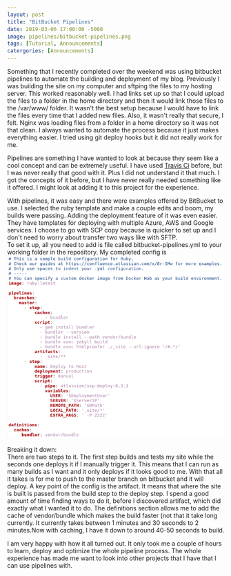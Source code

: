 ```yaml
---
layout: post
title: "BitBucket Pipelines"
date: 2019-03-06 17:00:00 -5000
image: pipelines/bitbucket-pipelines.png
tags: [Tutorial, Announcements]
catergories: [Announcements]
---
```

Something that I recently completed over the weekend was using bitbucket pipelines to automate the building and deployment of my blog. Previously I was building the site on my computer and sftping the files to my hosting server. This worked reasonably well. I had links set up so that I could upload the files to a folder in the home directory and then it would link those files to the /var/www/ folder. It wasn't the best setup because I would have to link the files every time that I added new files. Also, it wasn't really that secure, I felt. Nginx was loading files from a folder in a home directory so it was not that clean. I always wanted to automate the process because it just makes everything easier. I tried using git deploy hooks but it did not really work for me.  
  
Pipelines are something I have wanted to look at because they seem like a cool concept and can be extremely useful. I have used [Travis Ci](https://travis-ci.org/) before, but I was never really that good with it. Plus I did not understand it that much. I got the concepts of it before, but I have never really needed something like it offered. I might look at adding it to this project for the experience.  
  
With pipelines, it was easy and there were examples offered by BitBucket to use. I selected the ruby template and make a couple edits and boom, my builds were passing. Adding the deployment feature of it was even easier. They have templates for deploying with multiple Azure, AWS and Google services. I choose to go with SCP copy because is quicker to set up and I don't need to worry about transfer two ways like with SFTP.  
To set it up, all you need to add is file called bitbucket-pipelines.yml to your working folder in the repository. My completed config is
![Pipeline Config File](/img/pipelines/configfile.png)  
  
Breaking it down:  
There are two steps to it. The first step builds and tests my site while the seconds one deploys it if I manually trigger it. This means that I can run as many builds as I want and it only deploys if it looks good to me. With that all it takes is for me to push to the master branch on bitbucket and it will deploy. A key point of the config is the artifact. It means that where the site is built is passed from the build step to the deploy step. I spend a good amount of time finding ways to do it, before I discovered artifact, which did exactly what I wanted it to do. The definitions section allows me to add the cache of vendor/bundle which makes the build faster (not that it take long currently. It currently takes between 1 minutes and 30 seconds to 2 minutes.Now with caching, I have it down to around 40-50 seconds to build.  

I am very happy with how it all turned out. It only took me a couple of hours to learn, deploy and optimize the whole pipeline process. The whole experience has made me want to look into other projects that I have that I can use pipelines with.  
